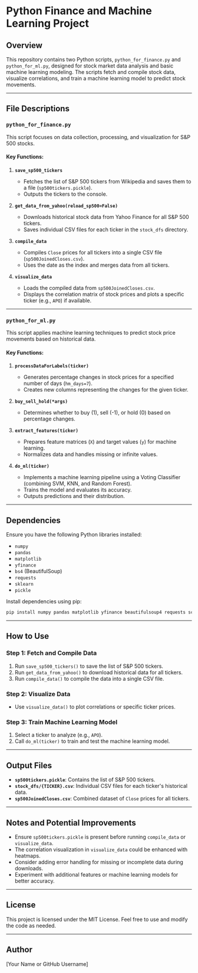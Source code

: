 # Python Finance and Machine Learning Project

## Overview
This repository contains two Python scripts, `python_for_finance.py` and `python_for_ml.py`, designed for stock market data analysis and basic machine learning modeling. The scripts fetch and compile stock data, visualize correlations, and train a machine learning model to predict stock movements.

---

## File Descriptions

### `python_for_finance.py`
This script focuses on data collection, processing, and visualization for S&P 500 stocks.

#### Key Functions:
1. **`save_sp500_tickers`**
   - Fetches the list of S&P 500 tickers from Wikipedia and saves them to a file (`sp500tickers.pickle`).
   - Outputs the tickers to the console.

2. **`get_data_from_yahoo(reload_sp500=False)`**
   - Downloads historical stock data from Yahoo Finance for all S&P 500 tickers.
   - Saves individual CSV files for each ticker in the `stock_dfs` directory.

3. **`compile_data`**
   - Compiles `Close` prices for all tickers into a single CSV file (`sp500JoinedCloses.csv`).
   - Uses the date as the index and merges data from all tickers.

4. **`visualize_data`**
   - Loads the compiled data from `sp500JoinedCloses.csv`.
   - Displays the correlation matrix of stock prices and plots a specific ticker (e.g., `APO`) if available.

---

### `python_for_ml.py`
This script applies machine learning techniques to predict stock price movements based on historical data.

#### Key Functions:
1. **`processDataForLabels(ticker)`**
   - Generates percentage changes in stock prices for a specified number of days (`hm_days=7`).
   - Creates new columns representing the changes for the given ticker.

2. **`buy_sell_hold(*args)`**
   - Determines whether to buy (1), sell (-1), or hold (0) based on percentage changes.

3. **`extract_features(ticker)`**
   - Prepares feature matrices (`X`) and target values (`y`) for machine learning.
   - Normalizes data and handles missing or infinite values.

4. **`do_ml(ticker)`**
   - Implements a machine learning pipeline using a Voting Classifier (combining SVM, KNN, and Random Forest).
   - Trains the model and evaluates its accuracy.
   - Outputs predictions and their distribution.

---

## Dependencies
Ensure you have the following Python libraries installed:

- `numpy`
- `pandas`
- `matplotlib`
- `yfinance`
- `bs4` (BeautifulSoup)
- `requests`
- `sklearn`
- `pickle`

Install dependencies using pip:
```bash
pip install numpy pandas matplotlib yfinance beautifulsoup4 requests scikit-learn
```

---

## How to Use

### Step 1: Fetch and Compile Data
1. Run `save_sp500_tickers()` to save the list of S&P 500 tickers.
2. Run `get_data_from_yahoo()` to download historical data for all tickers.
3. Run `compile_data()` to compile the data into a single CSV file.

### Step 2: Visualize Data
- Use `visualize_data()` to plot correlations or specific ticker prices.

### Step 3: Train Machine Learning Model
1. Select a ticker to analyze (e.g., `APO`).
2. Call `do_ml(ticker)` to train and test the machine learning model.

---

## Output Files
- **`sp500tickers.pickle`**: Contains the list of S&P 500 tickers.
- **`stock_dfs/{TICKER}.csv`**: Individual CSV files for each ticker's historical data.
- **`sp500JoinedCloses.csv`**: Combined dataset of `Close` prices for all tickers.

---

## Notes and Potential Improvements
- Ensure `sp500tickers.pickle` is present before running `compile_data` or `visualize_data`.
- The correlation visualization in `visualize_data` could be enhanced with heatmaps.
- Consider adding error handling for missing or incomplete data during downloads.
- Experiment with additional features or machine learning models for better accuracy.

---

## License
This project is licensed under the MIT License. Feel free to use and modify the code as needed.

---

## Author
[Your Name or GitHub Username]

